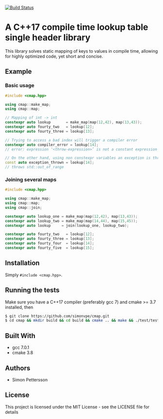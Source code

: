 [![Build Status](http://ec2-54-202-150-105.us-west-2.compute.amazonaws.com/api/badges/simonvpe/cmap/status.svg)](http://ec2-54-202-150-105.us-west-2.compute.amazonaws.com/simonvpe/cmap)
# A C++17 compile time lookup table single header library
This library solves static mapping of keys to values in compile time, allowing for highly optimized code, yet short and concise.

## Example ##
### Basic usage ###
```c++
#include <cmap.hpp>

using cmap::make_map;
using cmap::map;

// Mapping of int -> int
constexpr auto lookup       = make_map(map(12,42), map(13,43));
constexpr auto fourty_two   = lookup[12];
constexpr auto fourty_three = lookup[13];

// Trying to access a bad index will trigger a compiler error
constexpr auto compiler_error = lookup[14];
// error: expression ‘<throw-expression>’ is not a constant expression

// On the other hand, using non constexpr variables an exception is thrown instead
const auto exception_thrown = lookup[14];
// throws std::out_of_range
```

### Joining several maps ###
```c++
#include <cmap.hpp>

using cmap::make_map;
using cmap::map;
using cmap::join;

constexpr auto lookup_one = make_map(map(12,42), map(13,43));
constexpr auto lookup_two = make_map(map(14,44), map(15,45));
constexpr auto lookup     = join(lookup_one, lookup_two);

constexpr auto fourty_two   = lookup[12];
constexpr auto fourty_three = lookup[13];
constexpr auto fourty_four  = lookup[14];
constexpr auto fourty_five  = lookup[15];
```

## Installation ##
Simply `#include <cmap.hpp>`.

## Running the tests ##
Make sure you have a C++17 compiler (preferably gcc 7) and cmake >= 3.7 installed, then
```bash
$ git clone https://github.com/simonvpe/cmap.git
$ cd cmap && mkdir build && cd build && cmake .. && make && ./test/tests
```

## Built With ##
* gcc 7.0.1
* cmake 3.8

## Authors ##
* Simon Pettersson

## License ##
This project is licensed under the MIT License - see the LICENSE file for details
